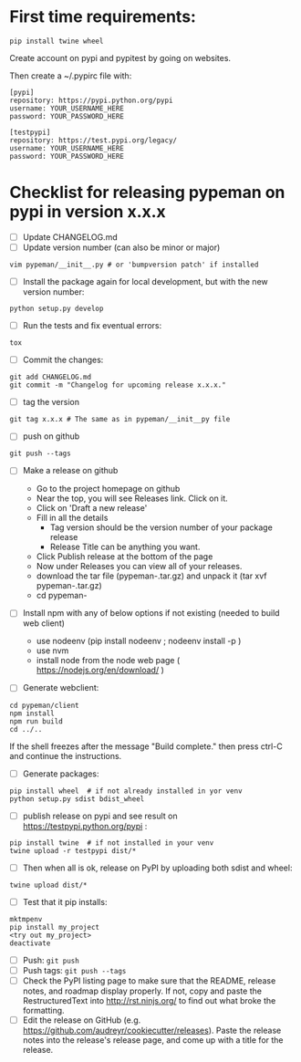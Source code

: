 
# First time requirements: #
```
pip install twine wheel
```
Create account on pypi and pypitest by going on websites.

Then create a ~/.pypirc file with:
```
[pypi]
repository: https://pypi.python.org/pypi
username: YOUR_USERNAME_HERE
password: YOUR_PASSWORD_HERE

[testpypi]
repository: https://test.pypi.org/legacy/
username: YOUR_USERNAME_HERE
password: YOUR_PASSWORD_HERE

```

# Checklist for releasing pypeman on pypi in version x.x.x #

- [ ] Update CHANGELOG.md
- [ ] Update version number (can also be minor or major)
```
vim pypeman/__init__.py # or 'bumpversion patch' if installed
```
- [ ] Install the package again for local development, but with the new version number:
```
python setup.py develop
```
- [ ] Run the tests and fix eventual errors:
```
tox
```
- [ ] Commit the changes:
```
git add CHANGELOG.md
git commit -m "Changelog for upcoming release x.x.x."
```
- [ ] tag the version
```
git tag x.x.x # The same as in pypeman/__init__py file
```
- [ ] push on github
```
git push --tags
```
- [ ] Make a release on github

    - Go to the project homepage on github
    - Near the top, you will see Releases link. Click on it.
    - Click on 'Draft a new release'
    - Fill in all the details
        - Tag version should be the version number of your package release
        - Release Title can be anything you want.
    - Click Publish release at the bottom of the page
    - Now under Releases you can view all of your releases.
    - download the tar file (pypeman-<tag>.tar.gz) and unpack it  (tar xvf pypeman-<tag>.tar.gz)
    - cd pypeman-<tag>

- [ ] Install npm with any of below options if not existing (needed to build web client)
   - use nodeenv (pip install nodeenv ; nodeenv install -p )
   - use nvm
   - install node from the node web page ( https://nodejs.org/en/download/ )

- [ ] Generate webclient:
```
cd pypeman/client
npm install
npm run build
cd ../..
```
If the shell freezes after the message "Build complete." then press ctrl-C and continue the instructions.

- [ ] Generate packages:
```
pip install wheel  # if not already installed in yor venv
python setup.py sdist bdist_wheel
```
- [ ] publish release on pypi and see result on https://testpypi.python.org/pypi :
```
pip install twine  # if not installed in your venv
twine upload -r testpypi dist/*
```
- [ ] Then when all is ok, release on PyPI by uploading both sdist and wheel:
```
twine upload dist/*
```

- [ ] Test that it pip installs:
```
mktmpenv
pip install my_project
<try out my_project>
deactivate
```

- [ ] Push: `git push`
- [ ] Push tags: `git push --tags`
- [ ] Check the PyPI listing page to make sure that the README, release notes, and roadmap display properly. If not, copy and paste the RestructuredText into http://rst.ninjs.org/ to find out what broke the formatting.
- [ ] Edit the release on GitHub (e.g. https://github.com/audreyr/cookiecutter/releases). Paste the release notes into the release's release page, and come up with a title for the release.

